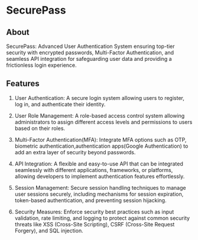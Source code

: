 # SecurePass

## About
SecurePass: Advanced User Authentication System ensuring top-tier security with encrypted passwords, Multi-Factor Authentication, and seamless API integration for safeguarding user data and providing a frictionless login experience.

## Features

1. User Authentication: A secure login system allowing users to register, log in, and authenticate their identity.

2. User Role Management: A role-based access control system allowing administrators to assign different access levels and permissions to users based on their roles.

3. Multi-Factor Authentication(MFA): Integrate MFA options such as OTP, biometric authentication,authentication apps(Google Authentication) to add an extra layer of security beyond passwords.

4. API Integration: A flexible and easy-to-use API that can be integrated seamlessly with different applications, frameworks, or platforms, allowing developers to implement authentication features effortlessly.

5. Session Management: Secure session handling techniques to manage user sessions securely, including mechanisms for session expiration, token-based authentication, and preventing session hijacking.

6. Security Measures: Enforce security best practices such as input validation, rate limiting, and logging to protect against common security threats like XSS (Cross-Site Scripting), CSRF (Cross-Site Request Forgery), and SQL injection.